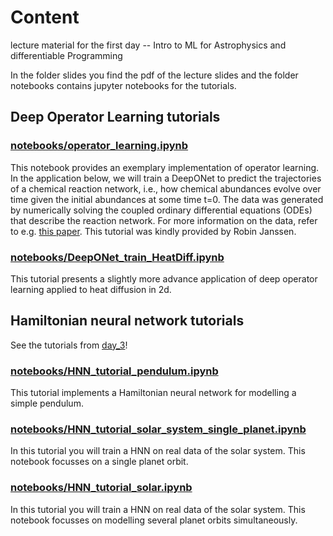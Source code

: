 # Content
lecture material for the first day -- Intro to ML for Astrophysics and differentiable Programming

In the folder slides you find the pdf of the lecture slides and the folder notebooks contains jupyter notebooks for the tutorials.

## Deep Operator Learning tutorials

### [notebooks/operator_learning.ipynb](https://github.com/TobiBu/graddays/blob/main/day_3/notebooks/operator_learning.ipynb) 
This notebook provides an exemplary implementation of operator learning. In the application below, we will train a DeepONet to predict the trajectories of a chemical reaction network, i.e., how chemical abundances evolve over time given the initial abundances at some time t=0. The data was generated by numerically solving the coupled ordinary differential equations (ODEs) that describe the reaction network. For more information on the data, refer to e.g. [this paper](https://arxiv.org/abs/2312.06015). This tutorial was kindly provided by Robin Janssen. 

### [notebooks/DeepONet_train_HeatDiff.ipynb](https://github.com/TobiBu/graddays/blob/main/day_3/notebooks/DeepONet_train_HeatDiff.ipynb) 
This tutorial presents a slightly more advance application of deep operator learning applied to heat diffusion in 2d.

## Hamiltonian neural network tutorials

See the tutorials from [day_3](https://github.com/TobiBu/graddays/tree/main/day_3)!

### [notebooks/HNN_tutorial_pendulum.ipynb](https://github.com/TobiBu/graddays/blob/main/day_3/notebooks/HNN_tutorial_pendulum.ipynb)  
This tutorial implements a Hamiltonian neural network for modelling a simple pendulum.

### [notebooks/HNN_tutorial_solar_system_single_planet.ipynb](https://github.com/TobiBu/graddays/blob/main/day_3/notebooks/HNN_tutorial_solar_system_single_planet.ipynb)   
In this tutorial you will train a HNN on real data of the solar system. This notebook focusses on a single planet orbit.

### [notebooks/HNN_tutorial_solar.ipynb](https://github.com/TobiBu/graddays/blob/main/day_3/notebooks/HNN_tutorial_solar.ipynb)   
In this tutorial you will train a HNN on real data of the solar system. This notebook focusses on modelling several planet orbits simultaneously.
